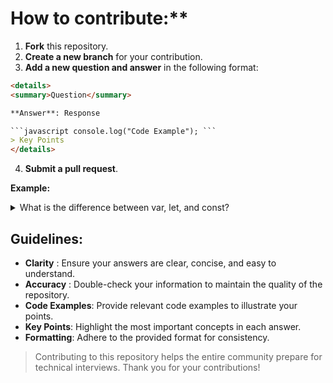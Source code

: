 # How to contribute:**

1. **Fork** this repository.
2. **Create a new branch** for your contribution.
3. **Add a new question and answer** in the following format:

```markdown
<details>
<summary>Question</summary>

**Answer**: Response

```javascript console.log("Code Example"); ```
> Key Points
</details>
```

4. **Submit a pull request**.

**Example:**

<details>
<summary>What is the difference between var, let, and const?</summary>

**Answer**: 
* **var** is function-scoped and can be redeclared and reassigned.
* **let** is block-scoped and can be reassigned but not redeclared.
* **const** is block-scoped and cannot be reassigned or redeclared.

```javascript
var x = 10;
let y = 20;
const z = 30;
```
</details>

## Guidelines:
*  **Clarity** : Ensure your answers are clear, concise, and easy to understand.
*  **Accuracy** : Double-check your information to maintain the quality of the repository.
*  **Code Examples**: Provide relevant code examples to illustrate your points.
*  **Key Points**: Highlight the most important concepts in each answer.
*  **Formatting**: Adhere to the provided format for consistency.

> Contributing to this repository helps the entire community prepare for technical interviews. Thank you for your contributions!



